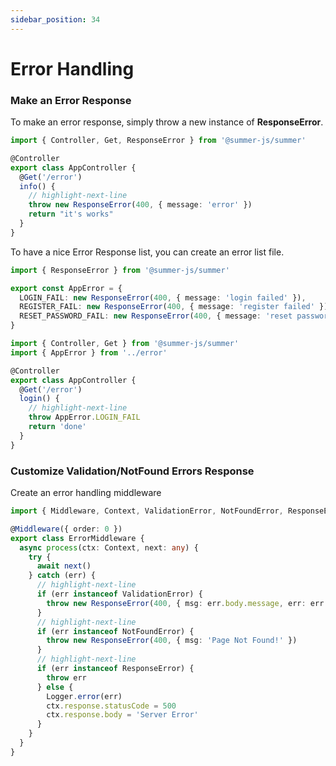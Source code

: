 ```yaml
---
sidebar_position: 34
---
```


# Error Handling

### Make an Error Response

To make an error response, simply throw a new instance of **ResponseError**.

```ts
import { Controller, Get, ResponseError } from '@summer-js/summer'

@Controller
export class AppController {
  @Get('/error')
  info() {
    // highlight-next-line
    throw new ResponseError(400, { message: 'error' })
    return "it's works"
  }
}
```

To have a nice Error Response list, you can create an error list file.
```ts title="src/errors.ts"
import { ResponseError } from '@summer-js/summer'

export const AppError = {
  LOGIN_FAIL: new ResponseError(400, { message: 'login failed' }),
  REGISTER_FAIL: new ResponseError(400, { message: 'register failed' }),
  RESET_PASSWORD_FAIL: new ResponseError(400, { message: 'reset password failed' })
}
```

```ts title="src/controller/AppController.ts"
import { Controller, Get } from '@summer-js/summer'
import { AppError } from '../error'

@Controller
export class AppController {
  @Get('/error')
  login() {
    // highlight-next-line
    throw AppError.LOGIN_FAIL
    return 'done'
  }
}
```


### Customize Validation/NotFound Errors Response

Create an error handling middleware

```ts
import { Middleware, Context, ValidationError, NotFoundError, ResponseError } from '@summer-js/summer'

@Middleware({ order: 0 })
export class ErrorMiddleware {
  async process(ctx: Context, next: any) {
    try {
      await next()
    } catch (err) {
      // highlight-next-line
      if (err instanceof ValidationError) {
        throw new ResponseError(400, { msg: err.body.message, err: err.body.errors })
      }
      // highlight-next-line
      if (err instanceof NotFoundError) {
        throw new ResponseError(400, { msg: 'Page Not Found!' })
      }
      // highlight-next-line
      if (err instanceof ResponseError) {
        throw err
      } else {
        Logger.error(err)
        ctx.response.statusCode = 500
        ctx.response.body = 'Server Error'
      }
    }
  }
}
```

